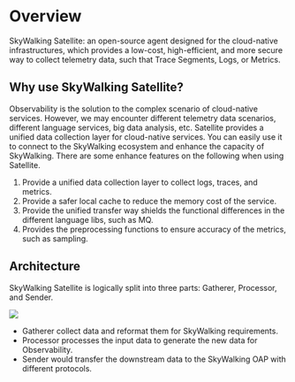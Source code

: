 # Overview
SkyWalking Satellite: an open-source agent designed for the cloud-native infrastructures, which provides a low-cost, high-efficient, and more secure way to collect telemetry data, such that Trace Segments, Logs, or Metrics.
 

## Why use SkyWalking Satellite?
Observability is the solution to the complex scenario of cloud-native services. However, we may encounter different telemetry data scenarios, different language services, big data analysis, etc. Satellite provides a unified data collection layer for cloud-native services. 
You can easily use it to connect to the SkyWalking ecosystem and enhance the capacity of SkyWalking. 
There are some enhance features on the following when using Satellite.

1. Provide a unified data collection layer to collect logs, traces, and metrics.
2. Provide a safer local cache to reduce the memory cost of the service.
3. Provide the unified transfer way shields the functional differences in the different language libs, such as MQ.
4. Provides the preprocessing functions to ensure accuracy of the metrics, such as sampling.

## Architecture
SkyWalking Satellite is logically split into three parts: Gatherer, Processor, and Sender.

<img src="https://skywalking.apache.org/blog/2020-11-25-skywalking-satellite-0.1.0-design/Satellite.png"/>

- Gatherer collect data and reformat them for SkyWalking requirements.
- Processor processes the input data to generate the new data for Observability.
- Sender would transfer the downstream data to the SkyWalking OAP with different protocols.
